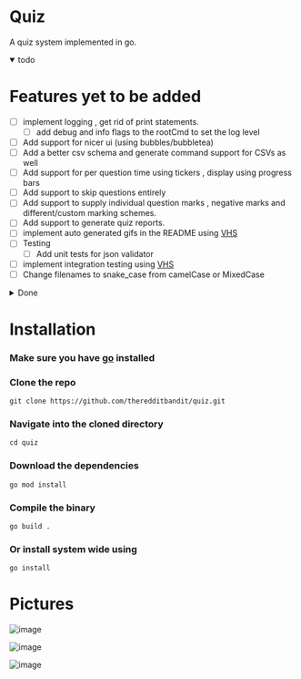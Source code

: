 # Quiz
A quiz system implemented in go.

<details open>
<summary>todo</summary>

# Features yet to be added
- [ ] implement logging , get rid of print statements.
  - [ ] add debug and info flags to the rootCmd to set the log level
- [ ] Add support for nicer ui (using bubbles/bubbletea)
- [ ] Add a better csv schema and generate command support for CSVs as well
- [ ] Add support for per question time using tickers , display using progress bars
- [ ] Add support to skip questions entirely
- [ ] Add support to supply individual question marks , negative marks and different/custom marking schemes.
- [ ] Add support to generate quiz reports.
- [ ] implement auto generated gifs in the README using [VHS](https://github.com/charmbracelet/vhs)
- [ ] Testing
  - [ ] Add unit tests for json validator
- [ ] implement integration testing using [VHS](https://github.com/charmbracelet/vhs)
- [ ] Change filenames to snake_case from camelCase or MixedCase
</details>


<details> 
<summary>Done</summary>

# Implemented Features
- [x] Add support for setting quiz timers 
- [x] Add option to shuffle questions.
- [x] refactor again
- [x] Migrate to cobra instead of flags for arguments.
- [x] finish adding support for file schema validators (CSV)
- [x] Add support for JSON question format/schema to support MCQ questions
  - [x] only one answer correct schema
  - [x] Multiple correct answers schema
- [x] Add support for generate command to generate boilerplate for inputting questions
- [x] add example flag to the generate command that generates a valid example.json of 5 questions
- [x] implement the json validator
</details>

# Installation

### Make sure you have [go](https://go.dev/) installed

### Clone the repo
    git clone https://github.com/theredditbandit/quiz.git
### Navigate into the cloned directory 
    cd quiz
### Download the dependencies
    go mod install
### Compile the binary
    go build .
### Or install system wide using
    go install 


# Pictures
![image](https://github.com/theredditbandit/quiz/assets/85390033/a8703257-b36d-43f2-87b3-a93800003ca8)

![image](https://github.com/theredditbandit/quiz/assets/85390033/b2d5e7da-aaa7-4196-835e-9e03f9870f8f)

![image](https://github.com/theredditbandit/quiz/assets/85390033/153b5555-f2e3-4c4e-acb7-4fcce081f16f)
